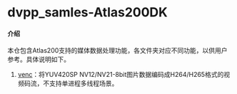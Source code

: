 # dvpp_samles-Atlas200DK

#### 介绍
本仓包含Atlas200支持的媒体数据处理功能，各文件夹对应不同功能，以供用户参考。具体说明如下。

1. [venc](https://gitee.com/ascend/samples/blob/master/dvpp_samples/for_atlas200dk_1.7x.0.0_c++/venc/readme.md)：将YUV420SP NV12/NV21-8bit图片数据编码成H264/H265格式的视频码流，不支持单进程多线程场景。



